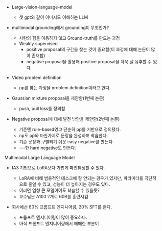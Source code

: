 - Large-vision-language-model
	- 챗 gpt와 같이 이미지도 이해하는 LLM

- multimodal grounding에서 grounding이 무엇인가?
	- 사람의 힘을 이용하지 않고 Ground-truth를 만드는 과정
	- Weakly supervised
		- positive proposal의 구간을 찾는 것이 중요함(이 과정에 대해 논문이 많이 존재함)
		- negative proposal을 활용해 positive proposal을 더욱 잘 유추할 수 있다.

- Video problem definition
	- pp를 찾는 과정을 problem definition이라고 한다.


- Gaussian mixture proposal을 제안함(1번째 논문)
	- push, pull loss를 정의함

- Negative proposal에 대해 발전 방안을 제안함(2번째 논문)
	- 기존엔 rule-based였고 단순히 pp를 기반으로 정의됐다.
	- np도 pp와 마찬가지로 문장을 완성하며 학습한다.
	- 기존 문장과 구별되기 쉬운 easy negative를 만든다.
	- ---한 hard negative도 만든다.


Multimodal Large Language Model


- IA3 기법으로 LoRA보다 가볍게 파인튜닝할 수 있다.
	- LoRA에 비해 범용적인 테스크에 잘 안되는 경우가 있지만, 파라미터를 극단적으로 줄일 수 있고, 성능이 더 높아지는 경우도 있다.
	- 이러면 엄청 큰 모델이어도 학습할 수 있을듯?
	- 교수님은 A100 2개로 60B를 훈련시킴

- 회사에선 80% 프롬프트 엔지니어링, 20% SFT를 한다.
	- 프롬프트 엔지니어링이 많이 중요하다.
	- 아직 프롬프트 엔지니어링에서 애매한 부분이 